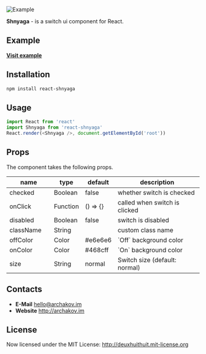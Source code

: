 ![Example](http://archakov.im/uploads/react-shnyaga-1.gif)

**Shnyaga** - is a switch ui component for React.

## Example
**[Visit example](https://htmlpreview.github.io/?https://github.com/Archakov06/react-shnyaga/blob/master/example/dist/index.html)**

## Installation
```bash
npm install react-shnyaga
```

## Usage
```js
import React from 'react'
import Shnyaga from 'react-shnyaga'
React.render(<Shnyaga />, document.getElementById('root'))
```

## Props
The component takes the following props.

<table class="table table-bordered table-striped">
    <thead>
    <tr>
        <th style="width: 100px;">name</th>
        <th style="width: 50px;">type</th>
        <th style="width: 50px;">default</th>
        <th>description</th>
    </tr>
    </thead>
    <tbody>
        <tr>
          <td>checked</td>
          <td>Boolean</td>
          <td>false</td>
          <td>whether switch is checked</td>
        </tr>
        <tr>
          <td>onClick</td>
          <td>Function</td>
          <td>() => {}</td>
          <td>called when switch is clicked</td>
        </tr>
        <tr>
          <td>disabled</td>
          <td>Boolean</td>
          <td>false</td>
          <td>switch is disabled</td>
        </tr>
        <tr>
          <td>className</td>
          <td>String</td>
          <td></td>
          <td>custom class name</td>
        </tr>
        <tr>
          <td>offColor</td>
          <td>Color</td>
          <td>#e6e6e6</td>
          <td>`Off` background color</td>
        </tr>
        <tr>
          <td>onColor</td>
          <td>Color</td>
          <td>#468cff</td>
          <td>`On` background color</td>
        </tr>
        <tr>
          <td>size</td>
          <td>String</td>
          <td>normal</td>
          <td>Switch size (default: normal)</td>
        </tr>
    </tbody>
</table>

## Contacts
* 	**E-Mail**
	<hello@archakov.im>
* 	**Website**
	<http://archakov.im>

## License
Now licensed under the MIT License: <http://deuxhuithuit.mit-license.org>
